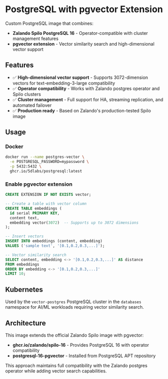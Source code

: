 # PostgreSQL with pgvector Extension

Custom PostgreSQL image that combines:
- **Zalando Spilo PostgreSQL 16** - Operator-compatible with cluster management features
- **pgvector extension** - Vector similarity search and high-dimensional vector support

## Features

- ✅ **High-dimensional vector support** - Supports 3072-dimension vectors for text-embedding-3-large compatibility
- ✅ **Operator compatibility** - Works with Zalando postgres operator and Spilo clusters
- ✅ **Cluster management** - Full support for HA, streaming replication, and automated failover
- ✅ **Production ready** - Based on Zalando's production-tested Spilo image

## Usage

### Docker
```bash
docker run --name postgres-vector \
  -e POSTGRESQL_PASSWORD=mypassword \
  -p 5432:5432 \
  ghcr.io/5dlabs/postgresql:latest
```

### Enable pgvector extension
```sql
CREATE EXTENSION IF NOT EXISTS vector;

-- Create a table with vector column
CREATE TABLE embeddings (
  id serial PRIMARY KEY,
  content text,
  embedding vector(3072)  -- Supports up to 3072 dimensions
);

-- Insert vectors
INSERT INTO embeddings (content, embedding)
VALUES ('sample text', '[0.1,0.2,0.3,...]');

-- Vector similarity search
SELECT content, embedding <-> '[0.1,0.2,0.3,...]' AS distance
FROM embeddings
ORDER BY embedding <-> '[0.1,0.2,0.3,...]'
LIMIT 10;
```

## Kubernetes

Used by the `vector-postgres` PostgreSQL cluster in the `databases` namespace for AI/ML workloads requiring vector similarity search.

## Architecture

This image extends the official Zalando Spilo image with pgvector:
- **ghcr.io/zalando/spilo-16** - Provides PostgreSQL 16 with operator compatibility
- **postgresql-16-pgvector** - Installed from PostgreSQL APT repository

This approach maintains full compatibility with the Zalando postgres operator while adding vector search capabilities.
